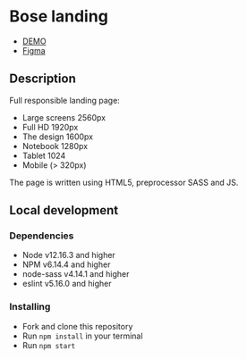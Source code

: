 
# Bose landing
- [DEMO](https://addkiwi.github.io/bose-landing/)
- [Figma](https://www.figma.com/file/OMjQNb3hg1LKMV4OwyQ3Ao/BOSE?type=design&node-id=0-1&mode=design&t=ETqKKkETKV6fEd0n-0)
## Description

Full responsible landing page:
- Large screens 2560px
- Full HD 1920px
- The design 1600px
- Notebook 1280px
- Tablet 1024
- Mobile (> 320px)

The page is written using HTML5, preprocessor SASS and JS.
## Local development

### Dependencies
* Node v12.16.3 and higher
* NPM v6.14.4 and higher
* node-sass v4.14.1 and higher
* eslint v5.16.0 and higher



### Installing
* Fork and clone this repository
* Run `npm install` in your terminal
* Run `npm start`
